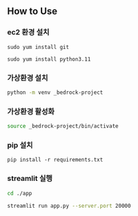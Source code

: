 ## How to Use

### ec2 환경 설치
```commandline
sudo yum install git

sudo yum install python3.11
```

### 가상환경 설치
```zsh
python -m venv _bedrock-project
```

### 가상환경 활성화
```zsh
source _bedrock-project/bin/activate
```

### pip 설치
```commandline
pip install -r requirements.txt
```

### streamlit 실행
```zsh
cd ./app

streamlit run app.py --server.port 20000
```